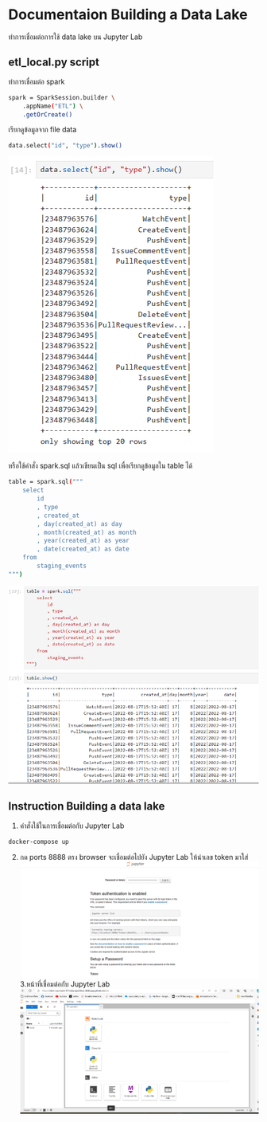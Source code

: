 # Documentaion Building a Data Lake
ทำการเชื่อมต่อการใช้ data lake บน Jupyter Lab
## etl_local.py script
ทำการเชื่อมต่อ spark 
```sh
spark = SparkSession.builder \
    .appName("ETL") \
    .getOrCreate()
```
เรียกดูข้อมูลจาก file data 
```sh
data.select("id", "type").show()
```
![Alt text](image_readme/pic3.png)

หรือใช้คำสั่ง spark.sql แล้วเขียนเป็น sql เพื่อเรียกดูข้อมูลใน table ได้
```sh
table = spark.sql("""
    select
        id
        , type
        , created_at
        , day(created_at) as day
        , month(created_at) as month
        , year(created_at) as year
        , date(created_at) as date
    from
        staging_events
""")
```
![Alt text](image_readme/pic4.png)


## Instruction Building a data lake ##
1. คำสั่งใช้ในการเชื่อมต่อกับ Jupyter Lab
```sh
docker-compose up
```
2. กด ports 8888 ตรง browser จะเชื่อมต่อไปยัง Jupyter Lab ให้นำเลข token มาใส่ 
![Alt text](image_readme/pic1.png)
3.หน้าที่เชื่อมต่อกับ Jupyter Lab
![Alt text](image_readme/pic2.png)

